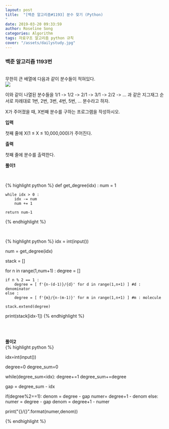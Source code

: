 ```yaml
---
layout: post
title:  "[백준 알고리즘#1193] 분수 찾기 (Python)
"
date: 2019-03-20 09:33:59
author: Roseline Song
categories: Algorithm
tags: 자료구조 알고리즘 python 규칙
cover: "/assets/dailystudy.jpg"
---
```


### 백준 알고리즘 1193번
<br>
무한히 큰 배열에 다음과 같이 분수들이 적혀있다.

<br>

<img src="https://postfiles.pstatic.net/MjAxOTAzMjBfMjMg/MDAxNTUzMDQ2NjMwMTkx.Yj34Gk1IQIUw7pgYKnhb3U8lSbcY5ZECcOkDL23addQg.AmDBM5U_vubKLGuC2Tn_IDwl-uXzB2OeAg7Pj8qWjyog.PNG.guseod24/table.PNG?type=w966">

<br>

이와 같이 나열된 분수들을 1/1 -> 1/2 -> 2/1 -> 3/1 -> 2/2 -> … 과 같은 지그재그 순서로 차례대로 1번, 2번, 3번, 4번, 5번, … 분수라고 하자.

X가 주어졌을 때, X번째 분수를 구하는 프로그램을 작성하시오.
<br>

**입력**

첫째 줄에 X(1 ≤ X ≤ 10,000,000)가 주어진다.

**출력**

첫째 줄에 분수를 출력한다.
<br>





**풀이1**

<br>

{% highlight python %}
def get_degree(idx) :
    num = 1

    while idx > 0 :
        idx -= num
        num += 1 

    return num-1

{% endhighlight %}

<br>

{% highlight python %}
idx = int(input())

num = get_degree(idx)

stack = []

for n in range(1,num+1) :
    degree = []

    if n % 2 == 1 :
        degree = [ f'{n-(d-1)}/{d}' for d in range(1,n+1) ] #d : denominator
    else : 
        degree = [ f'{m}/{n-(m-1)}' for m in range(1,n+1) ] #m : molecule 
        
    stack.extend(degree)

print(stack[idx-1])
{% endhighlight %}

<br>
<br>



**풀이2**
<br>
{% highlight python %}

idx=int(input())

degree=0
degree_sum=0

while(degree_sum<idx):
    degree+=1
    degree_sum+=degree

gap = degree_sum - idx

if(degree%2==1):
    denom = degree - gap
    numer= degree+1 - denom
else:
    numer = degree - gap
    denom = degree+1 - numer
    
print("{}/{}".format(numer,denom))

{% endhighlight %}




